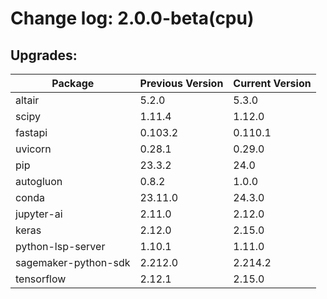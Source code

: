 # Change log: 2.0.0-beta(cpu)

## Upgrades: 

Package | Previous Version | Current Version
---|---|---
altair|5.2.0|5.3.0
scipy|1.11.4|1.12.0
fastapi|0.103.2|0.110.1
uvicorn|0.28.1|0.29.0
pip|23.3.2|24.0
autogluon|0.8.2|1.0.0
conda|23.11.0|24.3.0
jupyter-ai|2.11.0|2.12.0
keras|2.12.0|2.15.0
python-lsp-server|1.10.1|1.11.0
sagemaker-python-sdk|2.212.0|2.214.2
tensorflow|2.12.1|2.15.0
